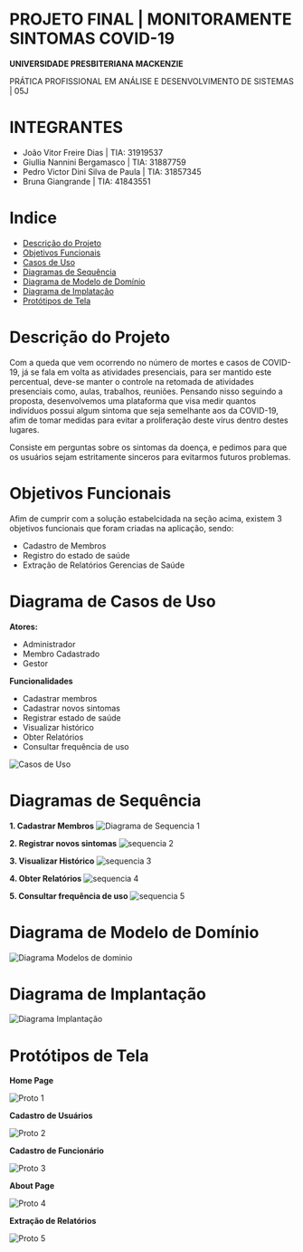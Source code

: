 # PROJETO FINAL | MONITORAMENTE SINTOMAS COVID-19

**UNIVERSIDADE PRESBITERIANA MACKENZIE**

PRÁTICA PROFISSIONAL EM ANÁLISE E DESENVOLVIMENTO DE SISTEMAS | 05J


# INTEGRANTES

* João Vitor Freire Dias | TIA: 31919537
* Giullia Nannini Bergamasco | TIA: 31887759
* Pedro Victor Dini Silva de Paula | TIA: 31857345
* Bruna Giangrande | TIA: 41843551


# Indice 

* [Descrição do Projeto](https://github.com/Joao23-sudo/Monitoramento-Sintomas-COVID/blob/main/README.md#descri%C3%A7%C3%A3o-do-projeto)
* [Objetivos Funcionais](https://github.com/Joao23-sudo/Monitoramento-Sintomas-COVID/blob/main/README.md#objetivos-funcionais)
* [Casos de Uso](https://github.com/Joao23-sudo/Monitoramento-Sintomas-COVID/blob/main/README.md#casos-de-uso)
* [Diagramas de Sequência](https://github.com/Joao23-sudo/Monitoramento-Sintomas-COVID/blob/main/README.md#diagramas-de-sequ%C3%AAncia)
* [Diagrama de Modelo de Domínio](https://github.com/Joao23-sudo/Monitoramento-Sintomas-COVID/blob/main/README.md#diagrama-de-modelo-de-dom%C3%ADnio)
* [Diagrama de Implatação](https://github.com/Joao23-sudo/Monitoramento-Sintomas-COVID/blob/main/README.md#diagrama-de-implanta%C3%A7%C3%A3o)
* [Protótipos de Tela](https://github.com/Joao23-sudo/Monitoramento-Sintomas-COVID/blob/main/README.md#prot%C3%B3tipos-de-tela)

# Descrição do Projeto 

Com a queda que vem ocorrendo no número de mortes e casos de COVID-19, já se fala em volta as atividades presenciais, para ser mantido este percentual, deve-se manter o controle na retomada de atividades presenciais como, aulas, trabalhos, reuniões. Pensando nisso seguindo a proposta, desenvolvemos uma plataforma que visa medir quantos indivíduos possui algum sintoma que seja semelhante aos da COVID-19, afim de tomar medidas para evitar a proliferação deste vírus dentro destes lugares.

Consiste em perguntas sobre os sintomas da doença, e pedimos para que os usuários sejam estritamente sinceros para evitarmos futuros problemas.

# Objetivos Funcionais 

Afim de cumprir com a solução estabelcidada na seção acima, existem 3 objetivos funcionais que foram criadas na aplicação, sendo: 

* Cadastro de Membros 
* Registro do estado de saúde 
* Extração de Relatórios Gerencias de Saúde 

# Diagrama de Casos de Uso 

**Atores:**
* Administrador
* Membro Cadastrado 
* Gestor 

**Funcionalidades**
* Cadastrar membros
* Cadastrar novos sintomas
* Registrar estado de saúde
* Visualizar histórico 
* Obter Relatórios 
* Consultar frequência de uso 

![Casos de Uso](https://user-images.githubusercontent.com/64094060/143791666-fa400816-9543-4917-b85c-aa906e819f00.jpg)

# Diagramas de Sequência 

**1. Cadastrar Membros**
![Diagrama de Sequencia 1](https://user-images.githubusercontent.com/64094060/143791812-bf501112-9820-4544-b5a4-f9c044c218ea.png)

**2. Registrar novos sintomas**
![sequencia 2](https://user-images.githubusercontent.com/64094060/143791817-1d5e0ba8-441a-445c-931c-3dd35cd5bacb.png)

**3. Visualizar Histórico**
![sequencia 3](https://user-images.githubusercontent.com/64094060/143791823-8ddc62e5-9aa1-4179-859e-a2293d53bb25.png)

**4. Obter Relatórios**
![sequencia 4](https://user-images.githubusercontent.com/64094060/143791829-d58793f6-b24e-4b00-a0d0-a88cc71d08c6.png)

**5. Consultar frequência de uso**
![sequencia 5](https://user-images.githubusercontent.com/64094060/143791839-075915bf-86e4-4efe-bc93-ea256d38d06e.png)


# Diagrama de Modelo de Domínio
![Diagrama Modelos de dominio](https://user-images.githubusercontent.com/64094060/143792069-eb2e46a7-bab5-44dd-8e1c-f0cb98e6af32.jpg)

# Diagrama de Implantação 
![Diagrama Implantação](https://user-images.githubusercontent.com/64094060/143792073-541a40cc-fa0e-460a-970e-cc53b775c746.png)

# Protótipos de Tela 

**Home Page**

![Proto 1](https://user-images.githubusercontent.com/64094060/143792082-88c81877-8093-4ba0-ae22-3222c8286893.png)

**Cadastro de Usuários**

![Proto 2](https://user-images.githubusercontent.com/64094060/143792084-92991b60-5a46-4ed4-a42b-fcfca619c261.png)

**Cadastro de Funcionário**

![Proto 3](https://user-images.githubusercontent.com/64094060/143792086-afc0a480-a305-483c-b17a-b710736fbb41.png)

**About Page**

![Proto 4](https://user-images.githubusercontent.com/64094060/143792087-4cebcafe-3815-43c5-b473-8ac7a91ebe92.png)

**Extração de Relatórios**

![Proto 5](https://user-images.githubusercontent.com/64094060/143792088-8d374b36-2adc-425e-9313-00df149e5657.png)


